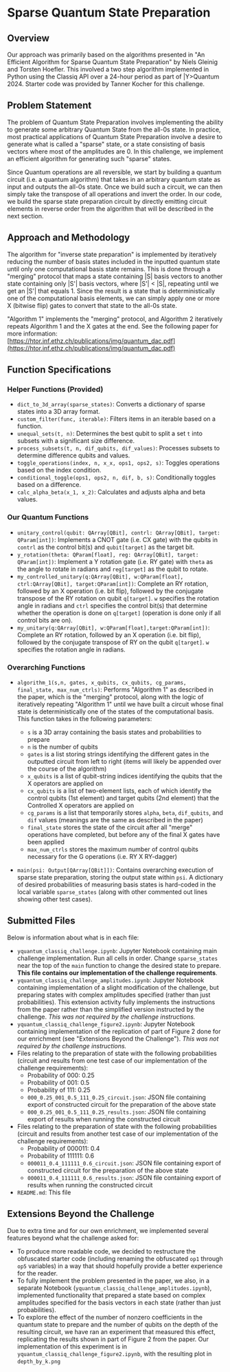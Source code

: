 # Sparse Quantum State Preparation

## Overview

Our approach was primarily based on the algorithms presented in "An Efficient Algorithm for Sparse Quantum State Preparation" by Niels Gleinig and Torsten Hoefler. This involved a two step algorithm implemented in Python using the Classiq API over a 24-hour period as part of |Y>Quantum 2024. Starter code was provided by Tanner Kocher for this challenge.

## Problem Statement

The problem of Quantum State Preparation involves implementing the ability to generate some arbitrary Quantum State from the all-0s state. In practice, most practical applications of Quantum State Preparation involve a desire to generate what is called a "sparse" state, or a state consisting of basis vectors where most of the amplitudes are 0. In this challenge, we implement an efficient algorithm for generating such "sparse" states.

Since Quantum operations are all reversible, we start by building a quantum circuit (i.e. a quantum algorithm) that takes in an arbitrary quantum state as input and outputs the all-0s state. Once we build such a circuit, we can then simply take the transpose of all operations and invert the order. In our code, we build the sparse state preparation circuit by directly emitting circuit elements in reverse order from the algorithm that will be described in the next section.

## Approach and Methodology

The algorithm for "inverse state preparation" is implemented by iteratively reducing the number of basis states included in the inputted quantum state until only one computational basis state remains. This is done through a "merging" protocol that maps a state containing |S| basis vectors to another state containing only |S'| basis vectors, where |S'| < |S|, repeating until we get an |S'| that equals 1. Since the result is a state that is deterministically one of the computational basis elements, we can simply apply one or more X (bitwise flip) gates 
to convert that state to the all-0s state.

"Algorithm 1" implements the "merging" protocol, and Algorithm 2 iteratively repeats Algorithm 1 and the X gates at the end. See the following paper for more information: [https://htor.inf.ethz.ch/publications/img/quantum_dac.pdf](https://htor.inf.ethz.ch/publications/img/quantum_dac.pdf)

## Function Specifications 

### Helper Functions (Provided)

- `dict_to_3d_array(sparse_states)`: Converts a dictionary of sparse states into a 3D array format.
- `custom_filter(func, iterable)`: Filters items in an iterable based on a function.
- `unequal_sets(t, n)`: Determines the best qubit to split a set `t` into subsets with a significant size difference.
- `process_subsets(t, n, dif_qubits, dif_values)`: Processes subsets to determine difference qubits and values.
- `toggle_operations(index, n, x_x, ops1, ops2, s)`: Toggles operations based on the index condition.
- `conditional_toggle(ops1, ops2, n, dif, b, s)`: Conditionally toggles based on a difference.
- `calc_alpha_beta(x_1, x_2)`: Calculates and adjusts alpha and beta values.

### Our Quantum Functions
- `unitary_control(qubit: QArray[QBit], contrl: QArray[QBit], target: QParam[int])`: Implements a CNOT gate (i.e. CX gate) with the qubits in `contrl` as the control bit(s) and `qubit[target]` as the target bit.
- `y_rotation(theta: QParam[float], reg: QArray[QBit], target: QParam[int])`: Implement a Y rotation gate (i.e. RY gate) with `theta` as the angle to rotate in radians and `reg[target]` as the qubit to rotate.
- `my_controlled_unitary(q:QArray[QBit], w:QParam[float], ctrl:QArray[QBit], target:QParam[int])`: Complete an RY rotation, followed by an X operation (i.e. bit flip), followed by the conjugate transpose of the RY rotation on qubit `q[target]`. `w` specifies the rotation angle in radians and `ctrl` specifies the control bit(s) that determine whether the operation is done on `q[target]` (operation is done only if all control bits are on).
- `my_unitary(q:QArray[QBit], w:QParam[float],target:QParam[int])`: Complete an RY rotation, followed by an X operation (i.e. bit flip), followed by the conjugate transpose of RY on the qubit `q[target]`. `w` specifies the rotation angle in radians.

### Overarching Functions 
- `algorithm_1(s,n, gates, x_qubits, cx_qubits, cg_params, final_state, max_num_ctrls)`: Performs "Algorithm 1" as described in the paper, which is the "merging" protocol, along with the logic of iteratively repeating "Algorithm 1" until we have built a circuit whose final state is deterministically one of the states of the computational basis. This function takes in the following parameters:
    - `s` is a 3D array containing the basis states and probabilities to prepare
    - `n` is the number of qubits 
    - `gates` is a list storing strings identifying the different gates in the outputted circuit from left to right (items will likely be appended over the course of the algorithm)
    - `x_qubits` is a list of qubit-string indices identifying the qubits that the X operators are applied on 
    - `cx_qubits` is a list of two-element lists, each of which identify the control qubits (1st element) and target qubits (2nd element) that the Controlled X operators are applied on 
    - `cg_params` is a list that temporarily stores `alpha`, `beta`, `dif_qubits`, and `dif` values (meanings are the same as described in the paper)
    - `final_state` stores the state of the circuit after all "merge" operations have completed, but before any of the final X gates have been applied
    - `max_num_ctrls` stores the maximum number of control qubits necessary for the G operations (i.e. RY X RY-dagger)

- `main(psi: Output[QArray[QBit]])`: Contains overarching execution of sparse state preparation, storing the output state within `psi`. A dictionary of desired probabilities of measuring basis states is hard-coded in the local variable `sparse_states` (along with other commented out lines showing other test cases).


## Submitted Files 

Below is information about what is in each file:

* `yquantum_classiq_challenge.ipynb`: Jupyter Notebook containing main challenge implementation. Run all cells in order. Change `sparse_states` near the top of the `main` function to change the desired state to prepare. **This file contains our implementation of the challenge requirements**.
* `yquantum_classiq_challenge_amplitudes.ipynb`: Jupyter Notebook containing implementation of a slight modification of the challenge, but preparing states with complex amplitudes specified (rather than just probabilities). This extension activity fully implements the instructions from the paper rather than the simplified version instructed by the challenge. *This was not required by the challenge instructions.*
* `yquantum_classiq_challenge_figure2.ipynb`: Jupyter Notebook containing implementation of the replication of part of Figure 2 done for our enrichment (see "Extensions Beyond the Challenge"). *This was not required by the challenge instructions.*
* Files relating to the preparation of state with the following probabilities (circuit and results from one test case of our implementation of the challenge requirements):
    * Probability of 000: 0.25
    * Probability of 001: 0.5
    * Probability of 111: 0.25
    * `000_0.25_001_0.5_111_0.25_circuit.json`: JSON file containing export of constructed circuit for the preparation of the above state 
    * `000_0.25_001_0.5_111_0.25_results.json`: JSON file containing export of results when running the constructed circuit 
* Files relating to the preparation of state with the following probabilities (circuit and results from another test case of our implementation of the challenge requirements):
    * Probability of 000011: 0.4
    * Probability of 111111: 0.6
    * `000011_0.4_111111_0.6_circuit.json`: JSON file containing export of constructed circuit for the preparation of the above state 
    * `000011_0.4_111111_0.6_results.json`: JSON file containing export of results when running the constructed circuit 
* `README.md`: This file

## Extensions Beyond the Challenge 

Due to extra time and for our own enrichment, we implemented several features beyond what the challenge asked for:
* To produce more readable code, we decided to restructure the obfuscated starter code (including renaming the obfuscated `op1` through `op5` variables) in a way that should hopefully provide a better experience for the reader.
* To fully implement the problem presented in the paper, we also, in a separate Notebook (`yquantum_classiq_challenge_amplitudes.ipynb`), implemented functionality that prepared a state based on complex amplitudes specified for the basis vectors in each state (rather than just probabilities).
* To explore the effect of the number of nonzero coefficients in the quantum state to prepare and the number of qubits on the depth of the resulting circuit, we have ran an experiment that measured this effect, replicating the results shown in part of Figure 2 from the paper. Our implementation of this experiment is in `yquantum_classiq_challenge_figure2.ipynb`, with the resulting plot in `depth_by_k.png`



